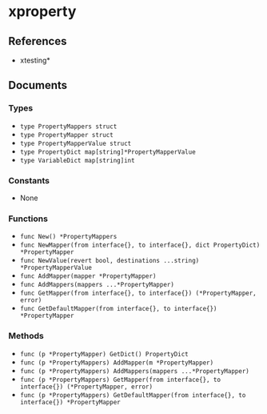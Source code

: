 # xproperty

## References

+ xtesting*

## Documents

### Types

+ `type PropertyMappers struct`
+ `type PropertyMapper struct`
+ `type PropertyMapperValue struct`
+ `type PropertyDict map[string]*PropertyMapperValue`
+ `type VariableDict map[string]int`

### Constants

+ None

### Functions

+ `func New() *PropertyMappers`
+ `func NewMapper(from interface{}, to interface{}, dict PropertyDict) *PropertyMapper`
+ `func NewValue(revert bool, destinations ...string) *PropertyMapperValue`
+ `func AddMapper(mapper *PropertyMapper)`
+ `func AddMappers(mappers ...*PropertyMapper)`
+ `func GetMapper(from interface{}, to interface{}) (*PropertyMapper, error)`
+ `func GetDefaultMapper(from interface{}, to interface{}) *PropertyMapper`

### Methods

+ `func (p *PropertyMapper) GetDict() PropertyDict`
+ `func (p *PropertyMappers) AddMapper(m *PropertyMapper)`
+ `func (p *PropertyMappers) AddMappers(mappers ...*PropertyMapper)`
+ `func (p *PropertyMappers) GetMapper(from interface{}, to interface{}) (*PropertyMapper, error)`
+ `func (p *PropertyMappers) GetDefaultMapper(from interface{}, to interface{}) *PropertyMapper`
